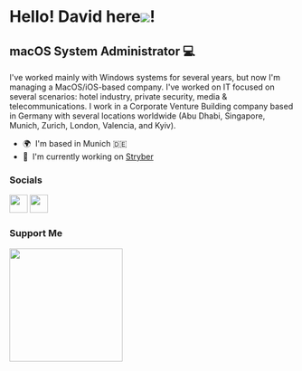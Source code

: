 Hello! David here![](https://user-images.githubusercontent.com/18350557/176309783-0785949b-9127-417c-8b55-ab5a4333674e.gif)!
=============================================================================================================================

macOS System Administrator 💻
-----------------------------

I've worked mainly with Windows systems for several years, but now I'm managing a MacOS/iOS-based company. I've worked on IT focused on several scenarios: hotel industry, private security, media & telecommunications. I work in a Corporate Venture Building company based in Germany with several locations worldwide (Abu Dhabi, Singapore, Munich, Zurich, London, Valencia, and Kyiv).

* 🌍  I'm based in Munich 🇩🇪
* 🚀  I'm currently working on [Stryber](http://stryber.com)


### Socials

<p align="left"> <a href="https://www.github.com/davidlahoz" target="_blank" rel="noreferrer"><img src="https://raw.githubusercontent.com/danielcranney/readme-generator/main/public/icons/socials/github.svg" width="32" height="32" /></a> <a href="https://www.linkedin.com/in/davidlahoz/" target="_blank" rel="noreferrer"><img src="https://raw.githubusercontent.com/danielcranney/readme-generator/main/public/icons/socials/linkedin.svg" width="32" height="32" /></a></p>

### Support Me

<a href="https://www.buymeacoffee.com/davidlahoz"><img src="https://cdn.buymeacoffee.com/buttons/v2/default-yellow.png" width="200" /></a>
